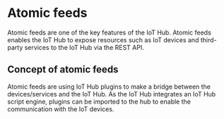 # Atomic feeds

Atomic feeds are one of the key features of the IoT Hub. 
Atomic feeds enables the IoT Hub to expose resources such as IoT devices and third-party services to the IoT Hub via the REST API.

## Concept of atomic feeds

Atomic feeds are using IoT Hub plugins to make a bridge between the devices/services and the IoT Hub. As the IoT Hub integrates an IoT Hub script engine, plugins can be imported to the hub to enable the communication with the IoT devices.

